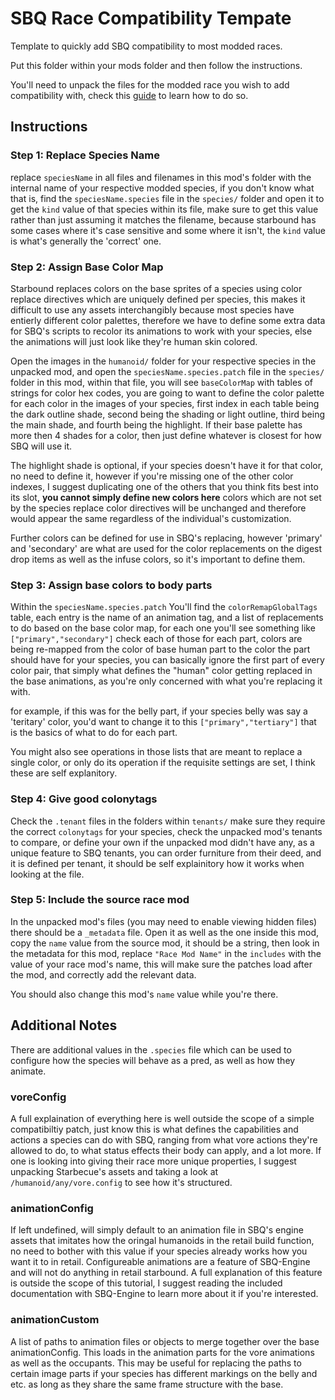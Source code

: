 # SBQ Race Compatibility Tempate
Template to quickly add SBQ compatibility to most modded races.

Put this folder within your mods folder and then follow the instructions.

You'll need to unpack the files for the modded race you wish to add compatibility with, check this [guide](https://steamcommunity.com/sharedfiles/filedetails/?id=745239455) to learn how to do so.

## Instructions

### Step 1: Replace Species Name
replace `speciesName` in all files and filenames in this mod's folder with the internal name of your respective modded species, if you don't know what that is, find the `speciesName.species` file in the `species/` folder and open it to get the `kind` value of that species within its file, make sure to get this value rather than just assuming it matches the filename, because starbound has some cases where it's case sensitive and some where it isn't, the `kind` value is what's generally the 'correct' one.

### Step 2: Assign Base Color Map
Starbound replaces colors on the base sprites of a species using color replace directives which are uniquely defined per species, this makes it difficult to use any assets interchangibly because most species have entierly different color palettes, therefore we have to define some extra data for SBQ's scripts to recolor its animations to work with your species, else the animations will just look like they're human skin colored.

Open the images in the `humanoid/` folder for your respective species in the unpacked mod, and open the `speciesName.species.patch` file in the `species/` folder in this mod, within that file, you will see `baseColorMap` with tables of strings for color hex codes, you are going to want to define the color palette for each color in the images of your species, first index in each table being the dark outline shade, second being the shading or light outline, third being the main shade, and fourth being the highlight. If their base palette has more then 4 shades for a color, then just define whatever is closest for how SBQ will use it.

The highlight shade is optional, if your species doesn't have it for that color, no need to define it, however if you're missing one of the other color indexes, I suggest duplicating one of the others that you think fits best into its slot, **you cannot simply define new colors here** colors which are not set by the species replace color directives will be unchanged and therefore would appear the same regardless of the individual's customization.

Further colors can be defined for use in SBQ's replacing, however 'primary' and 'secondary' are what are used for the color replacements on the digest drop items as well as the infuse colors, so it's important to define them.

### Step 3: Assign base colors to body parts

Within the `speciesName.species.patch` You'll find the `colorRemapGlobalTags` table, each entry is the name of an animation tag, and a list of replacements to do based on the base color map, for each one you'll see something like `["primary","secondary"]` check each of those for each part, colors are being re-mapped from the color of base human part to the color the part should have for your species, you can basically ignore the first part of every color pair, that simply what defines the "human" color getting replaced in the base animations, as you're only concerned with what you're replacing it with.

for example, if this was for the belly part, if your species belly was say a 'teritary' color, you'd want to change it to this `["primary","tertiary"]` that is the basics of what to do for each part.

You might also see operations in those lists that are meant to replace a single color, or only do its operation if the requisite settings are set, I think these are self explanitory.

### Step 4: Give good colonytags
Check the `.tenant` files in the folders within `tenants/` make sure they require the correct `colonytags` for your species, check the unpacked mod's tenants to compare, or define your own if the unpacked mod didn't have any, as a unique feature to SBQ tenants, you can order furniture from their deed, and it is defined per tenant, it should be self explainitory how it works when looking at the file.

### Step 5: Include the source race mod
In the unpacked mod's files (you may need to enable viewing hidden files) there should be a `_metadata` file. Open it as well as the one inside this mod, copy the `name` value from the source mod, it should be a string, then look in the metadata for this mod, replace `"Race Mod Name"` in the `includes` with the value of your race mod's name, this will make sure the patches load after the mod, and correctly add the relevant data.

You should also change this mod's `name` value while you're there.

## Additional Notes
There are additional values in the `.species` file which can be used to configure how the species will behave as a pred, as well as how they animate.

### voreConfig
A full explaination of everything here is well outside the scope of a simple compatibiltiy patch, just know this is what defines the capabilities and actions a species can do with SBQ, ranging from what vore actions they're allowed to do, to what status effects their body can apply, and a lot more. If one is looking into giving their race more unique properties, I suggest unpacking Starbecue's assets and taking a look at `/humanoid/any/vore.config` to see how it's structured.

### animationConfig
If left undefined, will simply default to an animation file in SBQ's engine assets that imitates how the oringal humanoids in the retail build function, no need to bother with this value if your species already works how you want it to in retail. Configureable animations are a feature of SBQ-Engine and will not do anything in retail starbound. A full explanation of this feature is outside the scope of this tutorial, I suggest reading the included documentation with SBQ-Engine to learn more about it if you're interested.

### animationCustom
A list of paths to animation files or objects to merge together over the base animationConfig. This loads in the animation parts for the vore animations as well as the occupants. This may be useful for replacing the paths to certain image parts if your species has different markings on the belly and etc. as long as they share the same frame structure with the base.
